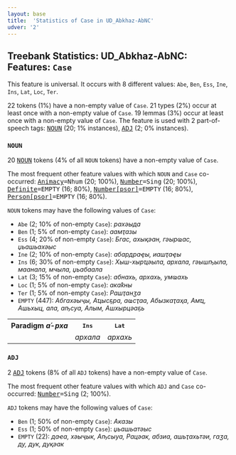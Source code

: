 ```yaml
---
layout: base
title:  'Statistics of Case in UD_Abkhaz-AbNC'
udver: '2'
---
```


## Treebank Statistics: UD_Abkhaz-AbNC: Features: `Case`

This feature is universal.
It occurs with 8 different values: `Abe`, `Ben`, `Ess`, `Ine`, `Ins`, `Lat`, `Loc`, `Ter`.

22 tokens (1%) have a non-empty value of `Case`.
21 types (2%) occur at least once with a non-empty value of `Case`.
19 lemmas (3%) occur at least once with a non-empty value of `Case`.
The feature is used with 2 part-of-speech tags: <tt><a href="ab_abnc-pos-NOUN.html">NOUN</a></tt> (20; 1% instances), <tt><a href="ab_abnc-pos-ADJ.html">ADJ</a></tt> (2; 0% instances).

### `NOUN`

20 <tt><a href="ab_abnc-pos-NOUN.html">NOUN</a></tt> tokens (4% of all `NOUN` tokens) have a non-empty value of `Case`.

The most frequent other feature values with which `NOUN` and `Case` co-occurred: <tt><a href="ab_abnc-feat-Animacy.html">Animacy</a></tt><tt>=Nhum</tt> (20; 100%), <tt><a href="ab_abnc-feat-Number.html">Number</a></tt><tt>=Sing</tt> (20; 100%), <tt><a href="ab_abnc-feat-Definite.html">Definite</a></tt><tt>=EMPTY</tt> (16; 80%), <tt><a href="ab_abnc-feat-Number-psor.html">Number[psor]</a></tt><tt>=EMPTY</tt> (16; 80%), <tt><a href="ab_abnc-feat-Person-psor.html">Person[psor]</a></tt><tt>=EMPTY</tt> (16; 80%).

`NOUN` tokens may have the following values of `Case`:

* `Abe` (2; 10% of non-empty `Case`): <em>рахәыда</em>
* `Ben` (1; 5% of non-empty `Case`): <em>аамҭазы</em>
* `Ess` (4; 20% of non-empty `Case`): <em>Бгас, ахықәан, гәырҩас, џьашьахәыс</em>
* `Ine` (2; 10% of non-empty `Case`): <em>абардраҿы, иашҭаҿы</em>
* `Ins` (6; 30% of non-empty `Case`): <em>Хыш-хырҵәыла, архала, гәышҧыла, маанала, мчыла, џьабаала</em>
* `Lat` (3; 15% of non-empty `Case`): <em>абнахь, архахь, умҩахь</em>
* `Loc` (1; 5% of non-empty `Case`): <em>акаҟны</em>
* `Ter` (1; 5% of non-empty `Case`): <em>Рашҭанӡа</em>
* `EMPTY` (447): <em>Абгахәыҷы, Аҵысҕра, аҩсҭаа, Абызкаҭаҳа, Амҵ, Ашьхыц, ала, аҧсуа, Алым, Ашхырцәаҕь</em>

<table>
  <tr><th>Paradigm <i>а́-рха</i></th><th><tt>Ins</tt></th><th><tt>Lat</tt></th></tr>
  <tr><td><tt></tt></td><td><em>архала</em></td><td><em>архахь</em></td></tr>
</table>

### `ADJ`

2 <tt><a href="ab_abnc-pos-ADJ.html">ADJ</a></tt> tokens (8% of all `ADJ` tokens) have a non-empty value of `Case`.

The most frequent other feature values with which `ADJ` and `Case` co-occurred: <tt><a href="ab_abnc-feat-Number.html">Number</a></tt><tt>=Sing</tt> (2; 100%).

`ADJ` tokens may have the following values of `Case`:

* `Ben` (1; 50% of non-empty `Case`): <em>Аказы</em>
* `Ess` (1; 50% of non-empty `Case`): <em>џьашьатәыс</em>
* `EMPTY` (22): <em>даҽа, хәыҷык, Аҧсыуа, Рацәак, абзиа, ашьҭахьтәи, гаӡа, ду, дук, дуқәак</em>

